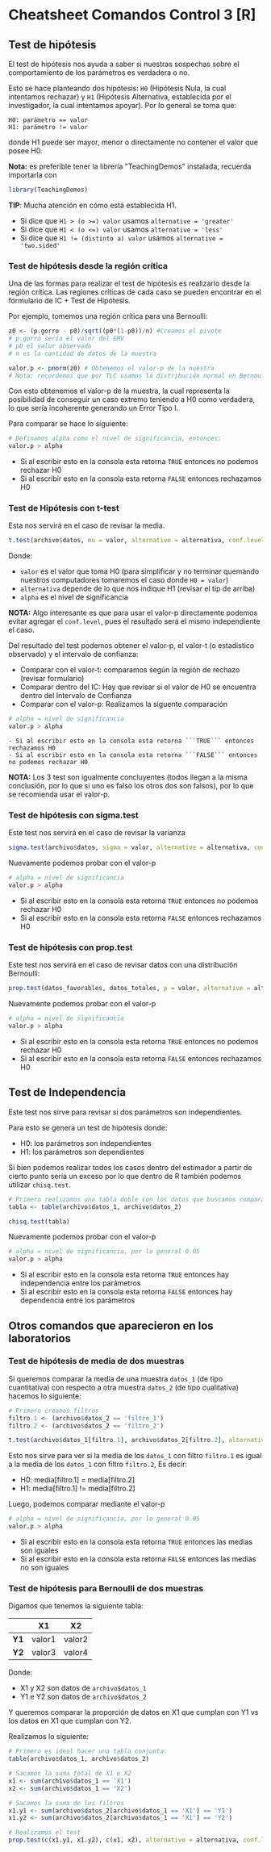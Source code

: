 # Cheatsheet Comandos Control 3 [R]

## Test de hipótesis
El test de hipótesis nos ayuda a saber si nuestras sospechas sobre el comportamiento de los parámetros es verdadera o no.

Esto se hace planteando dos hipótesis: ```H0``` (Hipótesis Nula, la cual intentamos rechazar) y ```H1``` (Hipótesis Alternativa, establecida por el investigador, la cual intentamos apoyar). Por lo general se toma que:
```
H0: parámetro == valor
H1: parámetro != valor
```
donde H1 puede ser mayor, menor o directamente no contener el valor que posee H0.

**Nota:** es preferible tener la librería "TeachingDemos" instalada, recuerda importarla con
```R
library(TeachingDemos)
```

**TIP**: Mucha atención en cómo está establecida H1.
- Si dice que ```H1 > (o >=) valor``` usamos ```alternative = 'greater'```
- Si dice que ```H1 < (o <=) valor``` usamos ```alternative = 'less'```
- Si dice que ```H1 != (distinto a) valor``` usamos ```alternative = 'two.sided'```

### Test de hipótesis desde la región crítica
Una de las formas para realizar el test de hipótesis es realizarlo desde la región crítica.
Las regiones críticas de cada caso se pueden encontrar en el formulario de IC + Test de Hipótesis.

Por ejemplo, tomemos una región crítica para una Bernoulli:
```R
z0 <- (p.gorro - p0)/sqrt((p0*(1-p0))/n) #Creamos el pivote
# p.gorro sería el valor del EMV
# p0 el valor observado
# n es la cantidad de datos de la muestra

valor.p <- pnorm(z0) # Obtenemos el valor-p de la nuestra
# Nota: recordemos que por TLC usamos la distribución normal en Bernoulli si n es pequeño
```
Con esto obtenemos el valor-p de la muestra, la cual representa la posibilidad de conseguir un caso extremo teniendo a H0 como verdadera, lo que sería incoherente generando un Error Tipo I.

Para comparar se hace lo siguiente:
```r
# Definamos alpha como el nivel de significancia, entonces:
valor.p > alpha
```
- Si al escribir esto en la consola esta retorna ```TRUE``` entonces no podemos rechazar H0
- Si al escribir esto en la consola esta retorna ```FALSE``` entonces rechazamos H0

### Test de Hipótesis con t-test
Esta nos servirá en el caso de revisar la media.
```R
t.test(archivo$datos, mu = valor, alternative = alternativa, conf.level = 1 - alpha)
```
Donde:
- ```valor``` es el valor que toma H0 (para simplificar y no terminar quemando nuestros computadores tomaremos el caso donde ```H0 = valor```)
- ```alternativa``` depende de lo que nos indique H1 (revisar el tip de arriba)
- ```alpha``` es el nivel de significancia

**NOTA:** Algo interesante es que para usar el valor-p directamente podemos evitar agregar el ```conf.level```, pues el resultado será el mismo independiente el caso.

Del resultado del test podemos obtener el valor-p, el valor-t (o estadístico observado) y el intervalo de confianza:
- Comparar con el valor-t: comparamos según la región de rechazo (revisar formulario)
- Comparar dentro del IC: Hay que revisar si el valor de H0 se encuentra dentro del Intervalo de Confianza
- Comparar con el valor-p: Realizamos la siguente comparación
```r
# alpha = nivel de significancia
valor.p > alpha
```
	- Si al escribir esto en la consola esta retorna ```TRUE``` entonces rechazamos H0
	- Si al escribir esto en la consola esta retorna ```FALSE``` entonces no podemos rechazar H0


**NOTA:** Los 3 test son igualmente concluyentes (todos llegan a la misma conclusión, por lo que si uno es falso los otros dos son falsos), por lo que se recomienda usar el valor-p.


### Test de hipótesis con sigma.test
Este test nos servirá en el caso de revisar la varianza
```r
sigma.test(archivo$datos, sigma = valor, alternative = alternativa, conf.level = 1 - alpha)
```
Nuevamente podemos probar con el valor-p
```r
# alpha = nivel de significancia
valor.p > alpha
```
- Si al escribir esto en la consola esta retorna ```TRUE``` entonces no podemos rechazar H0
- Si al escribir esto en la consola esta retorna ```FALSE``` entonces rechazamos H0


### Test de hipótesis con prop.test
Este test nos servirá en el caso de revisar datos con una distribución Bernoulli:
```r
prop.test(datos_favorables, datos_totales, p = valor, alternative = alternativa, conf.level = 1 - alpha)
```

Nuevamente podemos probar con el valor-p
```r
# alpha = nivel de significancia
valor.p > alpha
```
- Si al escribir esto en la consola esta retorna ```TRUE``` entonces no podemos rechazar H0
- Si al escribir esto en la consola esta retorna ```FALSE``` entonces rechazamos H0


## Test de Independencia
Este test nos sirve para revisar si dos parámetros son independientes.

Para esto se genera un test de hipótesis donde:
- H0: los parámetros son independientes
- H1: los parámetros son dependientes

Si bien podemos realizar todos los casos dentro del estimador a partir de cierto punto sería un exceso por lo que dentro de R también podemos utilizar ```chisq.test```.

```R
# Primero realizamos una tabla doble con los datos que buscamos comparar
tabla <- table(archivo$datos_1, archivo$datos_2)

chisq.test(tabla)
```

Nuevamente podemos probar con el valor-p
```r
# alpha = nivel de significancia, por lo general 0.05
valor.p > alpha
```
- Si al escribir esto en la consola esta retorna ```TRUE``` entonces hay independencia entre los parámetros
- Si al escribir esto en la consola esta retorna ```FALSE``` entonces hay dependencia entre los parámetros


## Otros comandos que aparecieron en los laboratorios
### Test de hipótesis de media de dos muestras
Si queremos comparar la media de una muestra ```datos_1``` (de tipo cuantitativa) con respecto a otra muestra ```datos_2``` (de tipo cualitativa) hacemos lo siguiente:

```R
# Primero creamos filtros
filtro.1 <- (archivo$datos_2 == 'filtro_1')
filtro.2 <- (archivo$datos_2 == 'filtro_2')

t.test(archivo$datos_1[filtro.1], archivo$datos_2[filtro.2], alternative = alternativa, conf.level = 1 - alpha)
```

Esto nos sirve para ver si la media de los ```datos_1``` con filtro ```filtro.1``` es igual a la media de los ```datos_1``` con filtro ```filtro.2```, Es decir:
- H0: media[filtro.1] =  media[filtro.2]
- H1: media[filtro.1] != media[filtro.2]

Luego, podemos comparar mediante el valor-p
```r
# alpha = nivel de significancia, por lo general 0.05
valor.p > alpha
```
- Si al escribir esto en la consola esta retorna ```TRUE``` entonces las medias son iguales
- Si al escribir esto en la consola esta retorna ```FALSE``` entonces las medias no son iguales

### Test de hipótesis para Bernoulli de dos muestras
Digamos que tenemos la siguiente tabla:

|	   	 	 |	 X1	  |	  X2   |
|------------|--------|--------|
|	**Y1**	 | valor1 | valor2 |
|	**Y2**	 | valor3 | valor4 |

Donde:
- X1 y X2 son datos de ```archivo$datos_1```
- Y1 e Y2 son datos de ```archivo$datos_2```

Y queremos comparar la proporción de datos en X1 que cumplan con Y1 vs los datos en X1 que cumplan con Y2.

Realizamos lo siguiente:
```R
# Primero es ideal hacer una tabla conjunta:
table(archivo$datos_1, archivo$datos_2)

# Sacamos la suma total de X1 e X2
x1 <- sum(archivo$datos_1 == 'X1')
x2 <- sum(archivo$datos_1 == 'X2')

# Sacamos la suma de los filtros
x1.y1 <- sum(archivo$datos_2[archivo$datos_1 == 'X1'] == 'Y1')
x1.y2 <- sum(archivo$datos_2[archivo$datos_1 == 'X1'] == 'Y2')

# Realizamos el test
prop.test(c(x1.y1, x1.y2), c(x1, x2), alternative = alternativa, conf.level = 1 - alpha)
```